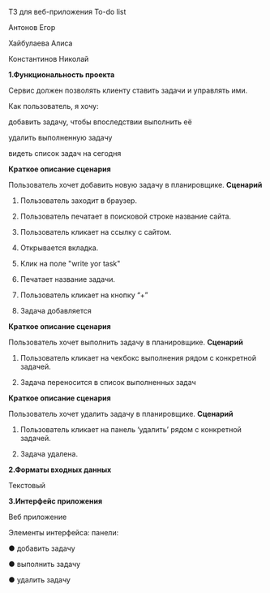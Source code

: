 ТЗ для веб-приложения To-do list

Антонов Егор

Хайбулаева Алиса

Константинов Николай

**1.Функциональность проекта**

Сервис должен позволять клиенту ставить задачи и управлять ими.

Как пользователь, я хочу:

добавить задачу, чтобы впоследствии выполнить её

удалить выполненную задачу

видеть список задач на сегодня

**Краткое описание сценария**

Пользователь хочет добавить новую задачу в планировщике. **Сценарий**

1. Пользователь заходит в браузер.

2. Пользователь печатает в поисковой строке название сайта.

3. Пользователь кликает на ссылку с сайтом.

4. Открывается вкладка.

5. Клик на поле "write yor task"

6. Печатает название задачи.

7. Пользователь кликает на кнопку “+”

8. Задача добавляется

**Краткое описание сценария**

Пользователь хочет выполнить задачу в планировщике. **Сценарий**

1. Пользователь кликает на чекбокс выполнения рядом с конкретной
   задачей.

2. Задача переносится в список выполненных задач

**Краткое описание сценария**

Пользователь хочет удалить задачу в планировщике. **Сценарий**

1. Пользователь кликает на панель ‘удалить’ рядом с конкретной
   задачей.

2. Задача удалена.

**2.Форматы входных данных**

Текстовый

**3.Интерфейс приложения**

Веб приложение

Элементы интерфейса: панели:

● добавить задачу

● выполнить задачу

● удалить задачу
